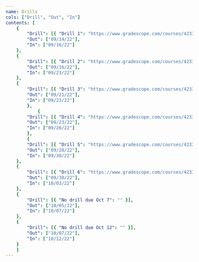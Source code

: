 ```yaml
---
name: Drills
cols: ["Drill", "Out", "In"]
contents: [
	{
		"Drill": [{ "Drill 1": "https://www.gradescope.com/courses/423395/assignments/2206476" }],
		"Out": ["09/14/22"],
		"In": ["09/16/22"]
	},
	{
		"Drill": [{ "Drill 2": "https://www.gradescope.com/courses/423395/assignments/2206522" }],
		"Out": ["09/16/22"],
		"In": ["09/23/22"]
	},
	{
		"Drill": [{ "Drill 3": "https://www.gradescope.com/courses/423395/assignments/2206520" }],
		"Out": ["09/21/22"],
		"In": ["09/23/22"]
		},
			{
		"Drill": [{ "Drill 4": "https://www.gradescope.com/courses/423395/assignments/2206516" }],
		"Out": ["09/23/22"],
		"In": ["09/26/22"]
		},
		{
		"Drill": [{ "Drill 5": "https://www.gradescope.com/courses/423395/assignments/2206515" }],
		"Out": ["09/28/22"],
		"In": ["09/30/22"]
	},
	{
		"Drill": [{ "Drill 6": "https://www.gradescope.com/courses/423395/assignments/2206481" }],
		"Out": ["09/30/22"],
		"In": ["10/03/22"]
	},
	{
		"Drill": [{ "No drill due Oct 7": "" }],
		"Out": ["10/05/22"],
		"In": ["10/07/22"]
	},
	{
		"Drill": [{ "No drill due Oct 12": "" }],
		"Out": ["10/07/22"],
		"In": ["10/12/22"]
	}
	]
---
```


